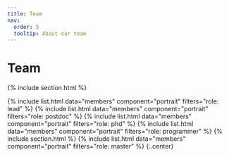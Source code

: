 ```yaml
---
title: Team
nav:
  order: 5
  tooltip: About our team
---
```


# <i class="fas fa-We are building a team with diverse background and expertises, from software enigneering, machine learning, image analysis, data analysis to microscopy and computational biomedical modeling."></i>Team



{% include section.html %}

{%
  include list.html
  data="members"
  component="portrait"
  filters="role: lead"
%}
{%
  include list.html
  data="members"
  component="portrait"
  filters="role: postdoc"
%}
{%
  include list.html
  data="members"
  component="portrait"
  filters="role: phd"
%}
{%
  include list.html
  data="members"
  component="portrait"
  filters="role: programmer"
%}
{% include section.html %}
{%
  include list.html
  data="members"
  component="portrait"
  filters="role: master"
%}
{:.center}
